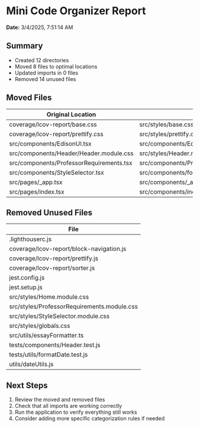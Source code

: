 # Mini Code Organizer Report

**Date:** 3/4/2025, 7:51:14 AM

## Summary

- Created 12 directories
- Moved 8 files to optimal locations
- Updated imports in 0 files
- Removed 14 unused files

## Moved Files

| Original Location | New Location |
|-------------------|-------------|
| coverage/lcov-report/base.css | src/styles/base.css |
| coverage/lcov-report/prettify.css | src/styles/prettify.css |
| src/components/EdisonUI.tsx | src/components/EdisonUI/EdisonUI.tsx |
| src/components/Header/Header.module.css | src/styles/Header.module.css |
| src/components/ProfessorRequirements.tsx | src/components/ProfessorRequirements/ProfessorRequirements.tsx |
| src/components/StyleSelector.tsx | src/components/forms/StyleSelector.tsx |
| src/pages/_app.tsx | src/components/_app.tsx |
| src/pages/index.tsx | src/components/index.tsx |

## Removed Unused Files

| File |
|------|
| .lighthouserc.js |
| coverage/lcov-report/block-navigation.js |
| coverage/lcov-report/prettify.js |
| coverage/lcov-report/sorter.js |
| jest.config.js |
| jest.setup.js |
| src/styles/Home.module.css |
| src/styles/ProfessorRequirements.module.css |
| src/styles/StyleSelector.module.css |
| src/styles/globals.css |
| src/utils/essayFormatter.ts |
| tests/components/Header.test.js |
| tests/utils/formatDate.test.js |
| utils/dateUtils.js |

## Next Steps

1. Review the moved and removed files
2. Check that all imports are working correctly
3. Run the application to verify everything still works
4. Consider adding more specific categorization rules if needed
